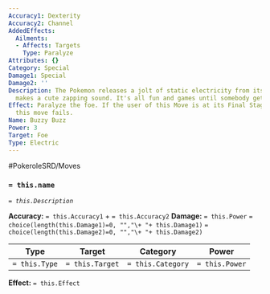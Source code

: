 ```yaml
---
Accuracy1: Dexterity
Accuracy2: Channel
AddedEffects:
  Ailments:
  - Affects: Targets
    Type: Paralyze
Attributes: {}
Category: Special
Damage1: Special
Damage2: ''
Description: The Pokemon releases a jolt of static electricity from its fur, that
  makes a cute zapping sound. It's all fun and games until somebody gets paralyzed.
Effect: Paralyze the foe. If the user of this Move is at its Final Stage of Evolution,
  this move fails.
Name: Buzzy Buzz
Power: 3
Target: Foe
Type: Electric
---
```


#PokeroleSRD/Moves

### `= this.name` 
*`= this.Description`*

**Accuracy:** `= this.Accuracy1` + `= this.Accuracy2`
**Damage:** `= this.Power` `= choice(length(this.Damage1)=0, "","\+ "+ this.Damage1)` `= choice(length(this.Damage2)=0, "","\+ "+ this.Damage2)`

| Type          | Target          | Category          | Power          |
| ------------- | --------------- | ----------------  | -------------- |
| `= this.Type` | `= this.Target` | `= this.Category` | `= this.Power` | 

**Effect:** `= this.Effect`